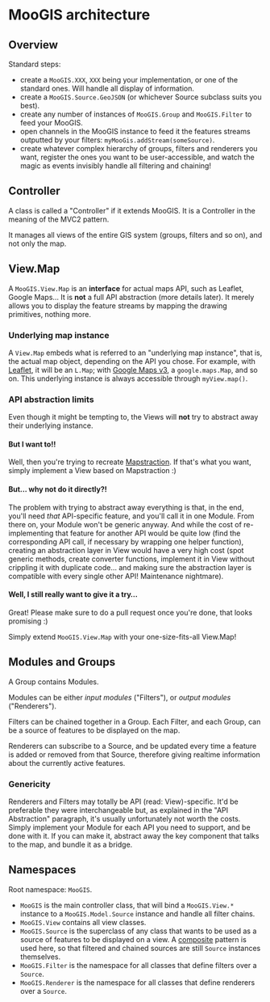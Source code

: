 MooGIS architecture
===================

Overview
--------

Standard steps:
- create a `MooGIS.XXX`, `XXX` being your implementation, or one of the standard ones. Will handle all display of information.
- create a `MooGIS.Source.GeoJSON` (or whichever Source subclass suits you best).
- create any number of instances of `MooGIS.Group` and `MooGIS.Filter` to feed your MooGIS.
- open channels in the MooGIS instance to feed it the features streams outputted by your filters: `myMooGis.addStream(someSource)`.
- create whatever complex hierarchy of groups, filters and renderers you want, register the ones you want to be user-accessible, and watch the magic as events invisibly handle all filtering and chaining!

Controller
----------

A class is called a "Controller" if it extends MooGIS. It is a Controller in the meaning of the MVC2 pattern.

It manages all views of the entire GIS system (groups, filters and so on), and not only the map.

View.Map
--------

A `MooGIS.View.Map` is an **interface** for actual maps API, such as Leaflet, Google Maps… It is **not** a full API abstraction (more details later). It merely allows you to display the feature streams by mapping the drawing primitives, nothing more.

### Underlying map instance ###

A `View.Map` embeds what is referred to an "underlying map instance", that is, the actual map object, depending on the API you chose. For example, with [Leaflet](http://leaflet.cloudmade.com), it will be an `L.Map`; with [Google Maps v3](http://code.google.com/intl/fr/apis/maps/documentation/javascript/reference.html), a `google.maps.Map`, and so on. This underlying instance is always accessible through `myView.map()`.

### API abstraction limits ###

Even though it might be tempting to, the Views will **not** try to abstract away their underlying instance.

#### But I want to!! ####

Well, then you're trying to recreate [Mapstraction](http://mapstraction.com/). If that's what you want, simply implement a View based on Mapstraction  :)

#### But… why not do it directly?! ####

The problem with trying to abstract away everything is that, in the end, you'll need _that_ API-specific feature, and you'll call it in one Module. From there on, your Module won't be generic anyway. And while the cost of re-implementing that feature for another API would be quite low (find the corresponding API call, if necessary by wrapping one helper function), creating an abstraction layer in View would have a very high cost (spot generic methods, create converter functions, implement it in View without crippling it with duplicate code… and making sure the abstraction layer is compatible with every single other API! Maintenance nightmare).

#### Well, I still really want to give it a try… ####

Great! Please make sure to do a pull request once you're done, that looks promising  :)

Simply extend `MooGIS.View.Map` with your one-size-fits-all View.Map!


Modules and Groups
------------------

A Group contains Modules.

Modules can be either _input modules_ ("Filters"), or _output modules_ ("Renderers").

Filters can be chained together in a Group. Each Filter, and each Group, can be a source of features to be displayed on the map.

Renderers can subscribe to a Source, and be updated every time a feature is added or removed from that Source, therefore giving realtime information about the currently active features.

### Genericity ###

Renderers and Filters may totally be API (read: View)-specific. It'd be preferable they were interchangeable but, as explained in the "API Abstraction" paragraph, it's usually unfortunately not worth the costs. Simply implement your Module for each API you need to support, and be done with it. If you can make it, abstract away the key component that talks to the map, and bundle it as a bridge.

Namespaces
----------

Root namespace: `MooGIS`.
- `MooGIS` is the main controller class, that will bind a `MooGIS.View.*` instance to a `MooGIS.Model.Source` instance and handle all filter chains.
- `MooGIS.View` contains all view classes.
- `MooGIS.Source` is the superclass of any class that wants to be used as a source of features to be displayed on a view. A [composite](http://en.wikipedia.org/wiki/Composite_pattern) pattern is used here, so that filtered and chained sources are still `Source` instances themselves.
- `MooGIS.Filter` is the namespace for all classes that define filters over a `Source`.
- `MooGIS.Renderer` is the namespace for all classes that define renderers over a `Source`.